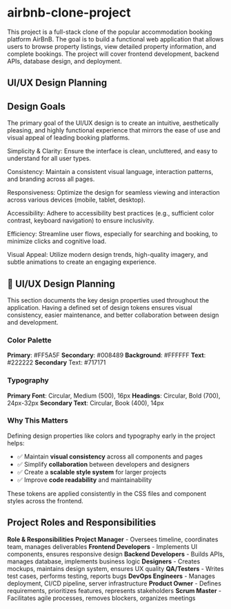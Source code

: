 # airbnb-clone-project

This project is a full-stack clone of the popular accommodation booking platform AirBnB. The goal is to build a functional web application that allows users to browse property listings, view detailed property information, and complete bookings. The project will cover frontend development, backend APIs, database design, and deployment.

## UI/UX Design Planning

## Design Goals

The primary goal of the UI/UX design is to create an intuitive, aesthetically pleasing, and highly functional experience that mirrors the ease of use and visual appeal of leading booking platforms.

Simplicity & Clarity: Ensure the interface is clean, uncluttered, and easy to understand for all user types.

Consistency: Maintain a consistent visual language, interaction patterns, and branding across all pages.

Responsiveness: Optimize the design for seamless viewing and interaction across various devices (mobile, tablet, desktop).

Accessibility: Adhere to accessibility best practices (e.g., sufficient color contrast, keyboard navigation) to ensure inclusivity.

Efficiency: Streamline user flows, especially for searching and booking, to minimize clicks and cognitive load.

Visual Appeal: Utilize modern design trends, high-quality imagery, and subtle animations to create an engaging experience.

## 🎨 UI/UX Design Planning

This section documents the key design properties used throughout the application. Having a defined set of design tokens ensures visual consistency, easier maintenance, and better collaboration between design and development.

### Color Palette

**Primary**: #FF5A5F
**Secondary**: #008489
**Background**: #FFFFFF
**Text**: #222222
**Secondary** Text: #717171

### Typography

**Primary Font**: Circular, Medium (500), 16px
**Headings**: Circular, Bold (700), 24px-32px
**Secondary Text**: Circular, Book (400), 14px

### Why This Matters

Defining design properties like colors and typography early in the project helps:

- ✅ Maintain **visual consistency** across all components and pages
- ✅ Simplify **collaboration** between developers and designers
- ✅ Create a **scalable style system** for larger projects
- ✅ Improve **code readability** and maintainability

These tokens are applied consistently in the CSS files and component styles across the frontend.

## Project Roles and Responsibilities

**Role & Responsibilities**
**Project Manager** - Oversees timeline, coordinates team, manages deliverables
**Frontend Developers** - Implements UI components, ensures responsive design
**Backend Developers** - Builds APIs, manages database, implements business logic
**Designers** - Creates mockups, maintains design system, ensures UX quality
**QA/Testers** - Writes test cases, performs testing, reports bugs
**DevOps Engineers** - Manages deployment, CI/CD pipeline, server infrastructure
**Product Owner** - Defines requirements, prioritizes features, represents stakeholders
**Scrum Master** - Facilitates agile processes, removes blockers, organizes meetings
